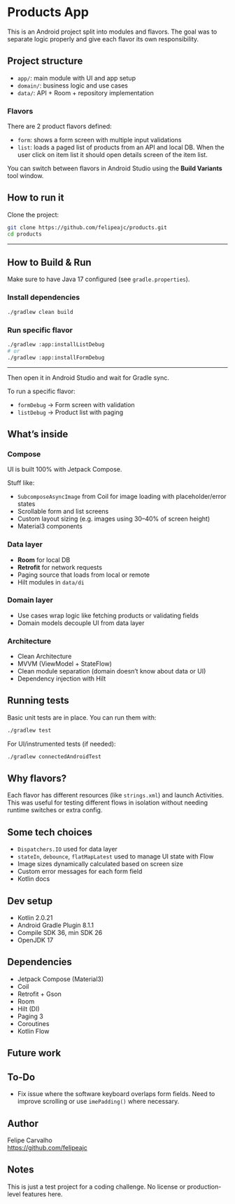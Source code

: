 # Products App

This is an Android project split into modules and flavors. The goal was to separate logic properly and give each flavor its own responsibility.

## Project structure

- `app/`: main module with UI and app setup
- `domain/`: business logic and use cases
- `data/`: API + Room + repository implementation

### Flavors

There are 2 product flavors defined:

- `form`: shows a form screen with multiple input validations
- `list`: loads a paged list of products from an API and local DB. When the user click on item list it should open details screen of the item list.

You can switch between flavors in Android Studio using the **Build Variants** tool window.

## How to run it

Clone the project:

```bash
git clone https://github.com/felipeajc/products.git
cd products
```

---

## How to Build & Run

Make sure to have Java 17 configured (see `gradle.properties`).

### Install dependencies
```bash
./gradlew clean build
```

### Run specific flavor
```bash
./gradlew :app:installListDebug
# or
./gradlew :app:installFormDebug
```

---

Then open it in Android Studio and wait for Gradle sync.

To run a specific flavor:

- `formDebug` → Form screen with validation
- `listDebug` → Product list with paging

## What’s inside

### Compose

UI is built 100% with Jetpack Compose.

Stuff like:

- `SubcomposeAsyncImage` from Coil for image loading with placeholder/error states
- Scrollable form and list screens
- Custom layout sizing (e.g. images using 30–40% of screen height)
- Material3 components

### Data layer

- **Room** for local DB
- **Retrofit** for network requests
- Paging source that loads from local or remote
- Hilt modules in `data/di`

### Domain layer

- Use cases wrap logic like fetching products or validating fields
- Domain models decouple UI from data layer

### Architecture

- Clean Architecture
- MVVM (ViewModel + StateFlow)
- Clean module separation (domain doesn’t know about data or UI)
- Dependency injection with Hilt

## Running tests

Basic unit tests are in place. You can run them with:

```bash
./gradlew test
```

For UI/instrumented tests (if needed):

```bash
./gradlew connectedAndroidTest
```

## Why flavors?

Each flavor has different resources (like `strings.xml`) and launch Activities. This was useful for testing different flows in isolation without needing runtime switches or extra config.

## Some tech choices

- `Dispatchers.IO` used for data layer
- `stateIn`, `debounce`, `flatMapLatest` used to manage UI state with Flow
- Image sizes dynamically calculated based on screen size
- Custom error messages for each form field
- Kotlin docs

## Dev setup

- Kotlin 2.0.21
- Android Gradle Plugin 8.1.1
- Compile SDK 36, min SDK 26
- OpenJDK 17

## Dependencies

- Jetpack Compose (Material3)
- Coil
- Retrofit + Gson
- Room
- Hilt (DI)
- Paging 3
- Coroutines
- Kotlin Flow

## Future work
## To-Do
- Fix issue where the software keyboard overlaps form fields. Need to improve scrolling or use `imePadding()` where necessary.

## Author

Felipe Carvalho  
https://github.com/felipeajc

## Notes

This is just a test project for a coding challenge. No license or production-level features here.

